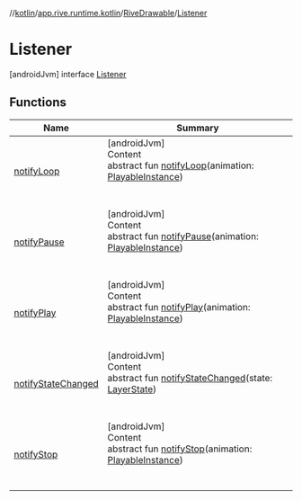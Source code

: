 //[kotlin](../../../../index.md)/[app.rive.runtime.kotlin](../../index.md)/[RiveDrawable](../index.md)/[Listener](index.md)



# Listener  
 [androidJvm] interface [Listener](index.md)   


## Functions  
  
|  Name |  Summary | 
|---|---|
| <a name="app.rive.runtime.kotlin/RiveDrawable.Listener/notifyLoop/#app.rive.runtime.kotlin.core.PlayableInstance/PointingToDeclaration/"></a>[notifyLoop](notify-loop.md)| <a name="app.rive.runtime.kotlin/RiveDrawable.Listener/notifyLoop/#app.rive.runtime.kotlin.core.PlayableInstance/PointingToDeclaration/"></a>[androidJvm]  <br>Content  <br>abstract fun [notifyLoop](notify-loop.md)(animation: [PlayableInstance](../../../app.rive.runtime.kotlin.core/-playable-instance/index.md))  <br><br><br>|
| <a name="app.rive.runtime.kotlin/RiveDrawable.Listener/notifyPause/#app.rive.runtime.kotlin.core.PlayableInstance/PointingToDeclaration/"></a>[notifyPause](notify-pause.md)| <a name="app.rive.runtime.kotlin/RiveDrawable.Listener/notifyPause/#app.rive.runtime.kotlin.core.PlayableInstance/PointingToDeclaration/"></a>[androidJvm]  <br>Content  <br>abstract fun [notifyPause](notify-pause.md)(animation: [PlayableInstance](../../../app.rive.runtime.kotlin.core/-playable-instance/index.md))  <br><br><br>|
| <a name="app.rive.runtime.kotlin/RiveDrawable.Listener/notifyPlay/#app.rive.runtime.kotlin.core.PlayableInstance/PointingToDeclaration/"></a>[notifyPlay](notify-play.md)| <a name="app.rive.runtime.kotlin/RiveDrawable.Listener/notifyPlay/#app.rive.runtime.kotlin.core.PlayableInstance/PointingToDeclaration/"></a>[androidJvm]  <br>Content  <br>abstract fun [notifyPlay](notify-play.md)(animation: [PlayableInstance](../../../app.rive.runtime.kotlin.core/-playable-instance/index.md))  <br><br><br>|
| <a name="app.rive.runtime.kotlin/RiveDrawable.Listener/notifyStateChanged/#app.rive.runtime.kotlin.core.LayerState/PointingToDeclaration/"></a>[notifyStateChanged](notify-state-changed.md)| <a name="app.rive.runtime.kotlin/RiveDrawable.Listener/notifyStateChanged/#app.rive.runtime.kotlin.core.LayerState/PointingToDeclaration/"></a>[androidJvm]  <br>Content  <br>abstract fun [notifyStateChanged](notify-state-changed.md)(state: [LayerState](../../../app.rive.runtime.kotlin.core/-layer-state/index.md))  <br><br><br>|
| <a name="app.rive.runtime.kotlin/RiveDrawable.Listener/notifyStop/#app.rive.runtime.kotlin.core.PlayableInstance/PointingToDeclaration/"></a>[notifyStop](notify-stop.md)| <a name="app.rive.runtime.kotlin/RiveDrawable.Listener/notifyStop/#app.rive.runtime.kotlin.core.PlayableInstance/PointingToDeclaration/"></a>[androidJvm]  <br>Content  <br>abstract fun [notifyStop](notify-stop.md)(animation: [PlayableInstance](../../../app.rive.runtime.kotlin.core/-playable-instance/index.md))  <br><br><br>|

